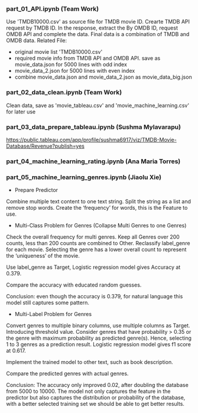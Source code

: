 ### part_01_API.ipynb (Team Work)

Use 'TMDB10000.csv' as source file for TMDB movie ID. Crearte TMDB API request by TMDB ID. In the response, extract the By OMDB ID, request OMDB API and complete the data. Final data is a combination of TMDB and OMDB data. Related File:

- original movie list 'TMDB10000.csv'
- required movie info from TMDB API and OMDB API. save as movie_data.json for 5000 lines with odd index
- movie_data_2.json for 5000 lines with even index
- combine movie_data.json and movie_data_2.json as movie_data_big.json

### part_02_data_clean.ipynb (Team Work)

Clean data, save as 'movie_tableau.csv' and 'movie_machine_learning.csv' for later use

### part_03_data_prepare_tableau.ipynb (Sushma Mylavarapu)
https://public.tableau.com/app/profile/sushma6917/viz/TMDB-Movie-Database/Revenue?publish=yes

### part_04_machine_learning_rating.ipynb (Ana Maria Torres)

### part_05_machine_learning_genres.ipynb (Jiaolu Xie)

- Prepare Predictor
  
Combine multiple text content to one text string. Split the string as a list and remove stop words. Create the ‘frequency’ for words, this is the Feature to use.

- Multi-Class Problem for Genres (Collapse Multi Genres to one Genres)
  
Check the overall frequency for multi genres. Keep all Genres over 200 counts, less than 200 counts are combined to Other. Reclassify label_genre for each movie. Selecting the genre has a lower overall count to represent the ‘uniqueness’ of the movie. 

Use label_genre as Target, Logistic regression model gives Accuracy at 0.379.

Compare the accuracy with educated random guesses.

Conclusion: even though the accuracy is 0.379, for natural language this model still captures some pattern.

- Multi-Label Problem for Genres
  
Convert genres to multiple binary columns, use multiple columns as Target. Introducing threshold value. Consider genres that have probability > 0.35 or the genre with maximum probability as predicted genre(s). Hence, selecting 1 to 3 genres as a prediction result. Logistic regression model gives f1 score at 0.617.

Implement the trained model to other text, such as book description.

Compare the predicted genres with actual genres.

Conclusion: The accuracy only improved 0.02, after doubling the database from 5000 to 10000. The model not only captures the feature in the predictor but also captures the distribution or probability of the database, with a better selected training set we should be able to get better results.


  

